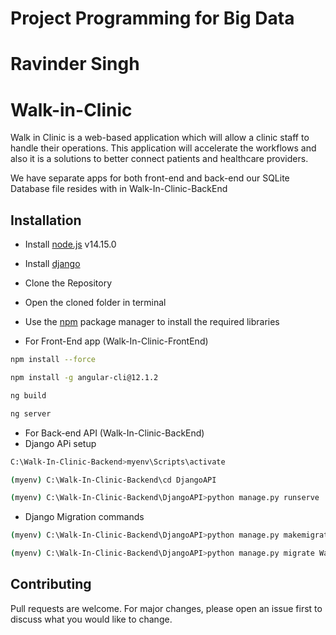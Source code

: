 # Project Programming for Big Data
# Ravinder Singh
# Walk-in-Clinic

Walk in Clinic is a web-based application which will allow a clinic staff to handle their operations.
This application will accelerate the workflows and also it is a solutions to better connect patients and healthcare providers.

We have separate apps for both front-end and back-end
our SQLite Database file resides with in Walk-In-Clinic-BackEnd 


## Installation

* Install [node.js](https://nodejs.org/en/download/) v14.15.0
* Install [django](https://docs.djangoproject.com/en/4.0/topics/install/)
* Clone the Repository
* Open the cloned folder in terminal
* Use the [npm](https://www.npmjs.com/package/npm) package manager to install the required libraries

* For Front-End app (Walk-In-Clinic-FrontEnd) 
```bash
npm install --force
```

```bash
npm install -g angular-cli@12.1.2
```

```bash
ng build 
```

```bash
ng server 
```

* For Back-end API (Walk-In-Clinic-BackEnd) 
* Django APi setup

```bash
C:\Walk-In-Clinic-Backend>myenv\Scripts\activate
```
```bash
(myenv) C:\Walk-In-Clinic-Backend\cd DjangoAPI
```
```bash
(myenv) C:\Walk-In-Clinic-Backend\DjangoAPI>python manage.py runserve
```
* Django Migration commands
```bash
(myenv) C:\Walk-In-Clinic-Backend\DjangoAPI>python manage.py makemigrations WalkinClinicApp
```
```bash
(myenv) C:\Walk-In-Clinic-Backend\DjangoAPI>python manage.py migrate WalkinClinicApp
```

## Contributing
Pull requests are welcome. For major changes, please open an issue first to discuss what you would like to change.
